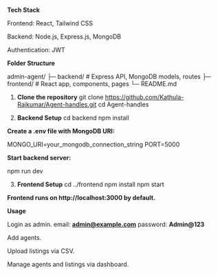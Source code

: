 **Tech Stack**

Frontend: React, Tailwind CSS

Backend: Node.js, Express.js, MongoDB

Authentication: JWT


**Folder Structure**

admin-agent/
├─ backend/       # Express API, MongoDB models, routes
├─ frontend/      # React app, components, pages
└─ README.md

1. **Clone the repository**
git clone https://github.com/Kathula-Rajkumar/Agent-handles.git
cd Agent-handles

2. **Backend Setup**
cd backend
npm install

**Create a .env file with MongoDB URI:**

MONGO_URI=your_mongodb_connection_string
PORT=5000

**Start backend server:**

npm run dev

3. **Frontend Setup**
cd ../frontend
npm install
npm start


**Frontend runs on http://localhost:3000 by default.**

**Usage**

Login as admin. 
email: **admin@example.com**
password: **Admin@123**

Add agents.

Upload listings via CSV.

Manage agents and listings via dashboard.
